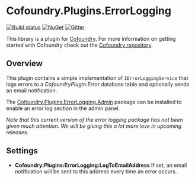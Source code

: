 # Cofoundry.Plugins.ErrorLogging

[![Build status](https://ci.appveyor.com/api/projects/status/r3j6maiudwv42r2d?svg=true)](https://ci.appveyor.com/project/Cofoundry/cofoundry-plugins-errorlogging)
[![NuGet](https://img.shields.io/nuget/v/Cofoundry.Plugins.ErrorLogging.svg)](https://www.nuget.org/packages/Cofoundry.Plugins.ErrorLogging/)
[![Gitter](https://img.shields.io/gitter/room/cofoundry-cms/cofoundry.svg)](https://gitter.im/cofoundry-cms/cofoundry)


This library is a plugin for [Cofoundry](http://cofoundry.org/). For more information on getting started with Cofoundry check out the [Cofoundry repository](https://github.com/cofoundry-cms/cofoundry).

## Overview

This plugin contains a simple implementation of `IErrorLoggingService` that logs errors to a *CofoundryPlugin.Error* database table and optionally sends an email notification.

The [Cofoundry.Plugins.ErrorLogging.Admin](https://www.nuget.org/packages/Cofoundry.Plugins.ErrorLogging/) package can be installed to enable an error log section in the admin panel.

*Note that this current version of the error logging package has not been given much attention. We will be giving this a lot more love in upcoming releases.*

## Settings

- **Cofoundry:Plugins:ErrorLogging:LogToEmailAddress** If set, an email notification will be sent to this address every time an error occurs.




